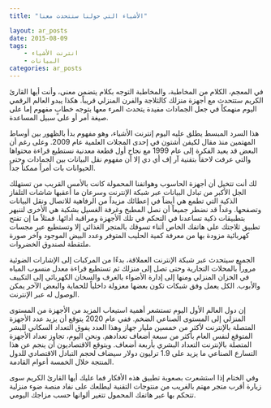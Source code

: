 ```yaml
---
title: "الأشياء التي حولنا ستتحدث معنا"

layout: ar_posts
date: 2015-08-09
tags:
    - انترنت الأشياء
    - البيانات
categories: ar_posts
---
```




في المعجم، الكلام من المخاطبة، والمخاطبة التوجه بكلام يتضمن معنى، وأنت أيها القارئ الكريم ستتحدث مع أجهزة منزلك كالثلاجة والفرن المنزلي قريباً. هكذا يبدو العالم الرقمي اليوم منهمكاً في جعل الجمادات مفيدة يتحدث المرء معها بتوجه خطابٍ مفهوم إما على صيغة أمر أو على سبيل المساعدة.

هذا السرد المبسط يطلق عليه اليوم إنترنت الأشياء، وهو مفهوم بدأ بالظهور بين أوساط المهتمين منذ مقال لكيفن أشتون في إحدى المجلات العلمية عام 2009. وعلى رغم أن البعض قد يعيد الفكرة إلى عام 1999 مع نجاح أول قطعة معدنية نستطيع قراءة محتواها والتي عرفت لاحقاً بتقنية آر إف أي دي إلا أن مفهوم نقل البيانات بين الجمادات وحتى الحيوانات بات أمراً ممكناً جداً.

لك أنت تتخيل أن أجهزة الحاسوب وهواتفنا المحمولة كانت بالأمس القريب من تستهلك الجل الأكبر من تبادل البيانات عبر شبكة الإنترنت وسرعان ما أعقبها شاشات التلفاز الذكية التي تطمع هي أيضاً في إعطائك مزيداً من الرفاهية للاتصال ونقل البيانات وتصفحها. وغداً قد نضطر جميعاً أن نصل المطبخ وغرفة الغسيل بشكبة هي الأخرى لننبهر بتطبيقات ذكية تساعدنا في التحكم في تلك الأجهزة ومراقبة أدائها. فمثلاً ما إن تفتح تطبيق ثلاجتك على هاتفك الخاص أثناء تسوقك بالمتجر الغذائي إلا وتستطيع عبر مجسات كهربائية مزودة بها من معرفة كمية الحليب المتوفر وعدد البيض الموجود وآخر صورة ملتقطة لصندوق الخضروات.

الجميع سيتحدث عبر شبكة الإنترنت العملاقة، بدءًا من المركبات إلى الإشارات الضوئية مروراً بالمحلات التجارية وحتى تصل إلى منزلك ثم تستطيع قراءة معدل منسوب المياه في الخزان المنزلي ومنها إلى إدارة الأضواء بالغرف والسخان الكهربائي إلى التكييف والأبوب. الكل يعمل وفق شبكات تكون بعضها معزولة داخلياً للحماية والبعض الآخر يمكن الوصول له عبر الإنترنت.

إن دول العالم الأول اليوم تستشعر أهمية استيعاب المزيد من الأجهزة من المستوى المنزلي إلى المستوى الصناعي الضخم. ففي عام 2020 يتوقع أن يزيد عدد الأجهزة المتصلة بالإنترنت لأكثر من خمسين مليار جهاز وهذا العدد يفوق التعداد السكاني للبشر المتوقع لنفس العام بأكثر من سبعة أضعاف تعدادهم. ونحن اليوم، تجاوز تعداد الأجهزة المتصلة بالإنترنت التعداد البشري بأربعة أضعاف. ويتوقع الاقتصاديون أن ينجم عن هذا التسارع الصناعي ما يزيد على 1.9 ترليون دولار سيضاف لحجم التبادل الاقتصادي للدول المنتجة خلال الخمسة أعوام القادمة.

وفي الختام إذا استشعرت بصعوبة تطبيق هذه الأفكار فما عليك أيها القارئ الكريم سوى زيارة أقرب متجر مهتم بالغريب من منتوجات التقنية ليطلعك على نفاد منصة ضوء منزلية تتحكم بها عبر هاتفك المحمول تتغير ألوانها حسب مزاجك اليومي.